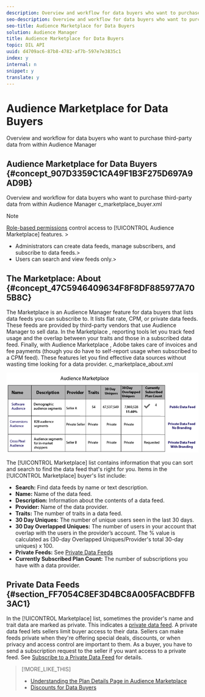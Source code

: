 ```yaml
---
description: Overview and workflow for data buyers who want to purchase third-party data from within Audience Manager
seo-description: Overview and workflow for data buyers who want to purchase third-party data from within Audience Manager
seo-title: Audience Marketplace for Data Buyers
solution: Audience Manager
title: Audience Marketplace for Data Buyers
topic: DIL API
uuid: d4709ac6-87b8-4782-af7b-597e7e3835c1
index: y
internal: n
snippet: y
translate: y
---
```


# Audience Marketplace for Data Buyers

Overview and workflow for data buyers who want to purchase third-party data from within Audience Manager

## Audience Marketplace for Data Buyers {#concept_907D3359C1CA49F1B3F275D697A9AD9B}

Overview and workflow for data buyers who want to purchase third-party data from within 
<keyword>
  Audience Manager
</keyword> 
<draft-comment otherprops="merge">
  c_marketplace_buyer.xml 
</draft-comment>


>[!NOTE]
>
>[Role-based permissions](../../../reporting/reports-dashboard.md#concept_1F19F03D45164D2391F80A083410DC2E) control access to [!UICONTROL Audience Marketplace] features. >
>* Administrators can create data feeds, manage subscribers, and subscribe to data feeds.>
>* Users can search and view feeds only.>
>
>

## The Marketplace: About {#concept_47C5946409634F8F8DF885977A705B8C}

The 
<wintitle>
  Marketplace
</wintitle> is an 
<keyword>
  Audience Manager
</keyword> feature for data buyers that lists data feeds you can subscribe to. It lists flat rate, CPM, or private data feeds. These feeds are provided by third-party vendors that use 
<keyword>
  Audience Manager
</keyword> to sell data. In the 
<wintitle>
  Marketplace
</wintitle>, reporting tools let you track feed usage and the overlap between your traits and those in a subscribed data feed. Finally, with 
<wintitle>
  Audience Marketplace
</wintitle>, 
<keyword>
  Adobe
</keyword> takes care of invoices and fee payments (though you do have to self-report usage when subscribed to a CPM feed). These features let you find effective data sources without wasting time looking for a data provider. 
<draft-comment otherprops="merge">
  c_marketplace_about.xml 
</draft-comment>



![](assets/buyer_marketplace.png) 


The [!UICONTROL Marketplace] list contains information that you can sort and search to find the data feed that's right for you. Items in the [!UICONTROL Marketplace] buyer's list include: 



* **Search:** Find data feeds by name or text description.
* **Name:** Name of the data feed.
* **Description:** Information about the contents of a data feed.
* **Provider:** Name of the data provider.
* **Traits:** The number of traits in a data feed.
* **30 Day Uniques:** The number of unique users seen in the last 30 days.
* **30 Day Overlapped Uniques:** The number of users in your account that overlap with the users in the provider’s account. The % value is calculated as (30-day Overlapped Uniques/Provider's total 30-day uniques) x 100.
* **Private Feeds:** See [Private Data Feeds](../../../c_features/audience-marketplace/marketplace-private-feeds.md#concept_68EDE94B558C4B88BBCC994B67726FD2)
* **Currently Subscribed Plan Count:** The number of subscriptions you have with a data provider.




## Private Data Feeds {#section_FF7054C8EF3D4BC8A005FACBDFFB3AC1}



In the [!UICONTROL Marketplace] list, sometimes the provider's name and trait data are marked as private. This indicates a [private data feed](../../../c_features/audience-marketplace/marketplace-private-feeds.md#concept_68EDE94B558C4B88BBCC994B67726FD2). A private data feed lets sellers limit buyer access to their data. Sellers can make feeds private when they're offering special deals, discounts, or when privacy and access control are important to them. As a buyer, you have to send a subscription request to the seller if you want access to a private feed. See [Subscribe to a Private Data Feed](../../../c_features/audience-marketplace/marketplace-data-buyers/marketplace-manage-subscriptions.md#task_201526273485445EB6DB0FAD196259C5) for details. 
>[!MORE_LIKE_THIS]
>
>* [Understanding the Plan Details Page in Audience Marketplace](marketplace-manage-subscriptions.md#concept_61D21E5C524940FCA28FB5D515C3065D)
>* [Discounts for Data Buyers](marketplace-manage-subscriptions.md#concept_DB7031710F254277A5297D98A13EFEC9)
